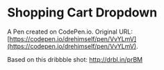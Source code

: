 # Shopping Cart Dropdown

A Pen created on CodePen.io. Original URL: [https://codepen.io/drehimself/pen/VvYLmV](https://codepen.io/drehimself/pen/VvYLmV).

Based on this dribbble shot: http://drbl.in/prBM
